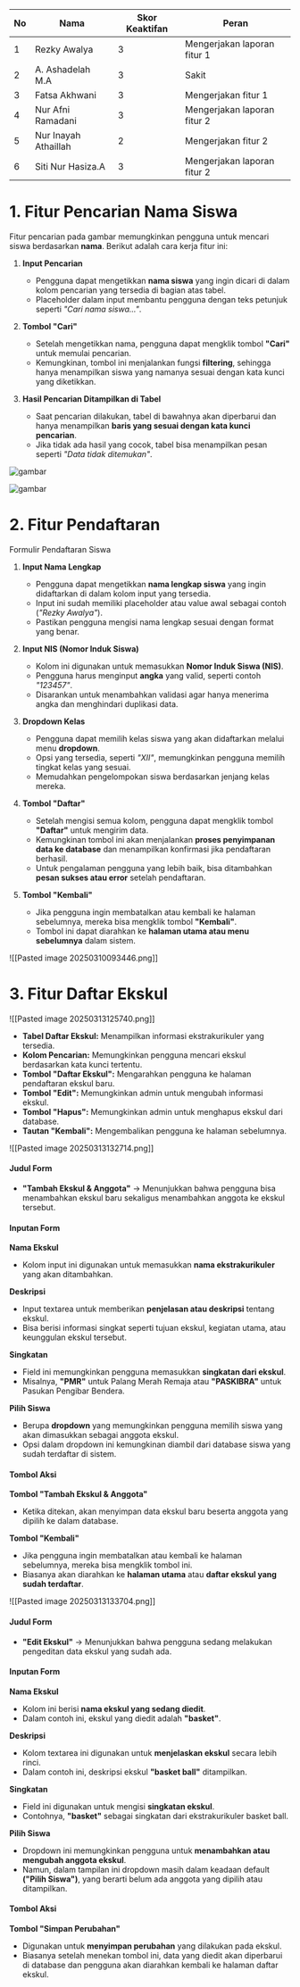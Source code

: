 | No  | Nama                 | Skor Keaktifan | Peran                       |
| --- | -------------------- | -------------- | --------------------------- |
| 1   | Rezky Awalya         | 3              | Mengerjakan laporan fitur 1 |
| 2   | A. Ashadelah M.A     | 3              | Sakit                       |
| 3   | Fatsa Akhwani        | 3              | Mengerjakan fitur 1         |
| 4   | Nur Afni Ramadani    | 3              | Mengerjakan laporan fitur 2 |
| 5   | Nur Inayah Athaillah | 2              | Mengerjakan fitur 2         |
| 6   | Siti Nur Hasiza.A    | 3              | Mengerjakan laporan fitur 2 |
# 1. Fitur Pencarian Nama Siswa

Fitur pencarian pada gambar memungkinkan pengguna untuk mencari siswa berdasarkan **nama**. Berikut adalah cara kerja fitur ini:

1. **Input Pencarian**
    - Pengguna dapat mengetikkan **nama siswa** yang ingin dicari di dalam kolom pencarian yang tersedia di bagian atas tabel.
    - Placeholder dalam input membantu pengguna dengan teks petunjuk seperti _"Cari nama siswa..."_.

2. **Tombol "Cari"**
    - Setelah mengetikkan nama, pengguna dapat mengklik tombol **"Cari"** untuk memulai pencarian.
    - Kemungkinan, tombol ini menjalankan fungsi **filtering**, sehingga hanya menampilkan siswa yang namanya sesuai dengan kata kunci yang diketikkan.

3. **Hasil Pencarian Ditampilkan di Tabel**
    - Saat pencarian dilakukan, tabel di bawahnya akan diperbarui dan hanya menampilkan **baris yang sesuai dengan kata kunci pencarian**.
    - Jika tidak ada hasil yang cocok, tabel bisa menampilkan pesan seperti _"Data tidak ditemukan"_.

![gambar](gambar/ekskul1.png)

![gambar](gambar/ekskul2.png)

# 2. Fitur Pendaftaran

 Formulir Pendaftaran Siswa
 
1. **Input Nama Lengkap**
    
    - Pengguna dapat mengetikkan **nama lengkap siswa** yang ingin didaftarkan di dalam kolom input yang tersedia.
    - Input ini sudah memiliki placeholder atau value awal sebagai contoh (_"Rezky Awalya"_).
    - Pastikan pengguna mengisi nama lengkap sesuai dengan format yang benar.
2. **Input NIS (Nomor Induk Siswa)**
    
    - Kolom ini digunakan untuk memasukkan **Nomor Induk Siswa (NIS)**.
    - Pengguna harus menginput **angka** yang valid, seperti contoh _"123457"_.
    - Disarankan untuk menambahkan validasi agar hanya menerima angka dan menghindari duplikasi data.
3. **Dropdown Kelas**
    
    - Pengguna dapat memilih kelas siswa yang akan didaftarkan melalui menu **dropdown**.
    - Opsi yang tersedia, seperti _"XII"_, memungkinkan pengguna memilih tingkat kelas yang sesuai.
    - Memudahkan pengelompokan siswa berdasarkan jenjang kelas mereka.
4. **Tombol "Daftar"**
    
    - Setelah mengisi semua kolom, pengguna dapat mengklik tombol **"Daftar"** untuk mengirim data.
    - Kemungkinan tombol ini akan menjalankan **proses penyimpanan data ke database** dan menampilkan konfirmasi jika pendaftaran berhasil.
    - Untuk pengalaman pengguna yang lebih baik, bisa ditambahkan **pesan sukses atau error** setelah pendaftaran.
5. **Tombol "Kembali"**
    
    - Jika pengguna ingin membatalkan atau kembali ke halaman sebelumnya, mereka bisa mengklik tombol **"Kembali"**.
    - Tombol ini dapat diarahkan ke **halaman utama atau menu sebelumnya** dalam sistem.

![[Pasted image 20250310093446.png]]

# 3. Fitur Daftar Ekskul 

![[Pasted image 20250313125740.png]]
- **Tabel Daftar Ekskul:** Menampilkan informasi ekstrakurikuler yang tersedia.
- **Kolom Pencarian:** Memungkinkan pengguna mencari ekskul berdasarkan kata kunci tertentu.
- **Tombol "Daftar Ekskul":** Mengarahkan pengguna ke halaman pendaftaran ekskul baru.
- **Tombol "Edit":** Memungkinkan admin untuk mengubah informasi ekskul.
- **Tombol "Hapus":** Memungkinkan admin untuk menghapus ekskul dari database.
- **Tautan "Kembali":** Mengembalikan pengguna ke halaman sebelumnya.

![[Pasted image 20250313132714.png]]
#### **Judul Form**
- **"Tambah Ekskul & Anggota"** → Menunjukkan bahwa pengguna bisa menambahkan ekskul baru sekaligus menambahkan anggota ke ekskul tersebut.

#### **Inputan Form**
**Nama Ekskul**
- Kolom input ini digunakan untuk memasukkan **nama ekstrakurikuler** yang akan ditambahkan.

**Deskripsi**
- Input textarea untuk memberikan **penjelasan atau deskripsi** tentang ekskul.
- Bisa berisi informasi singkat seperti tujuan ekskul, kegiatan utama, atau keunggulan ekskul tersebut.

**Singkatan**
- Field ini memungkinkan pengguna memasukkan **singkatan dari ekskul**.
- Misalnya, **"PMR"** untuk Palang Merah Remaja atau **"PASKIBRA"** untuk Pasukan Pengibar Bendera.

 **Pilih Siswa**
- Berupa **dropdown** yang memungkinkan pengguna memilih siswa yang akan dimasukkan sebagai anggota ekskul.
- Opsi dalam dropdown ini kemungkinan diambil dari database siswa yang sudah terdaftar di sistem.

#### **Tombol Aksi**
**Tombol "Tambah Ekskul & Anggota"**
- Ketika ditekan, akan menyimpan data ekskul baru beserta anggota yang dipilih ke dalam database.

 **Tombol "Kembali"**
- Jika pengguna ingin membatalkan atau kembali ke halaman sebelumnya, mereka bisa mengklik tombol ini.
- Biasanya akan diarahkan ke **halaman utama** atau **daftar ekskul yang sudah terdaftar**.


![[Pasted image 20250313133704.png]]
#### **Judul Form**
- **"Edit Ekskul"** → Menunjukkan bahwa pengguna sedang melakukan pengeditan data ekskul yang sudah ada.

#### **Inputan Form**
**Nama Ekskul**
- Kolom ini berisi **nama ekskul yang sedang diedit**.
- Dalam contoh ini, ekskul yang diedit adalah **"basket"**.

**Deskripsi**
- Kolom textarea ini digunakan untuk **menjelaskan ekskul** secara lebih rinci.
- Dalam contoh ini, deskripsi ekskul **"basket ball"** ditampilkan.

**Singkatan**
- Field ini digunakan untuk mengisi **singkatan ekskul**.
- Contohnya, **"basket"** sebagai singkatan dari ekstrakurikuler basket ball.

 **Pilih Siswa**
- Dropdown ini memungkinkan pengguna untuk **menambahkan atau mengubah anggota ekskul**.
- Namun, dalam tampilan ini dropdown masih dalam keadaan default **("Pilih Siswa")**, yang berarti belum ada anggota yang dipilih atau ditampilkan.

#### **Tombol Aksi**
**Tombol "Simpan Perubahan"**

- Digunakan untuk **menyimpan perubahan** yang dilakukan pada ekskul.
- Biasanya setelah menekan tombol ini, data yang diedit akan diperbarui di database dan pengguna akan diarahkan kembali ke halaman daftar ekskul.

